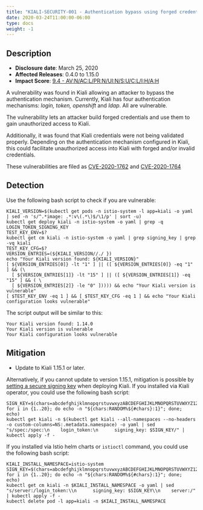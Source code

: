 ```yaml
---
title: "KIALI-SECURITY-001 - Authentication bypass using forged credentials"
date: 2020-03-24T11:00:00-06:00
type: docs
weight: -1
---
```


## Description

* **Disclosure date**: March 25, 2020
* **Affected Releases**: 0.4.0 to 1.15.0
* **Impact Score**: [9.4 - AV:N/AC:L/PR:N/UI:N/S:U/C:L/I:H/A:H](https://nvd.nist.gov/vuln-metrics/cvss/v3-calculator?vector=AV:N/AC:L/PR:N/UI:N/S:U/C:L/I:H/A:H&version=3.1)

A vulnerability was found in Kiali allowing an attacker to bypass the
authentication mechanism. Currently, Kiali has four authentication mechanisms:
_login, token, openshift_ and _ldap_. All are vulnerable.

The vulnerability lets an attacker build forged credentials and use them to
gain unauthorized access to Kiali.

Additionally, it was found that Kiali credentials were not being validated
properly. Depending on the authentication mechanism configured in Kiali, this
could facilitate unauthorized access into Kiali with forged and/or invalid
credentials.

These vulnerabilities are filed as
[CVE-2020-1762](https://cve.mitre.org/cgi-bin/cvename.cgi?name=CVE-2020-1762)
and
[CVE-2020-1764](https://cve.mitre.org/cgi-bin/cvename.cgi?name=CVE-2020-1764)

## Detection

Use the following bash script to check if you are vulnerable:

```
KIALI_VERSION=$(kubectl get pods -n istio-system -l app=kiali -o yaml | sed -n 's/^.*image: .*:v\(.*\)$/\1/p' | sort -u)
kubectl get deploy kiali -n istio-system -o yaml | grep -q LOGIN_TOKEN_SIGNING_KEY
TEST_KEY_ENV=$?
kubectl get cm kiali -n istio-system -o yaml | grep signing_key | grep -vq kiali
TEST_KEY_CFG=$?
VERSION_ENTRIES=(${KIALI_VERSION//./ })
echo "Your Kiali version found: ${KIALI_VERSION}"
[ ${VERSION_ENTRIES[0]} -lt "1" ] || ([ ${VERSION_ENTRIES[0]} -eq "1" ] && (\
  [ ${VERSION_ENTRIES[1]} -lt "15" ] || ([ ${VERSION_ENTRIES[1]} -eq "15" ] && ( \
  [ ${VERSION_ENTRIES[2]} -le "0" ])))) && echo "Your Kiali version is vulnerable"
[ $TEST_KEY_ENV -eq 1 ] && [ $TEST_KEY_CFG -eq 1 ] && echo "Your Kiali configuration looks vulnerable"
```

The script output will be similar to this:

```
Your Kiali version found: 1.14.0
Your Kiali version is vulnerable
Your Kiali configuration looks vulnerable
```


## Mitigation

* Update to Kiali 1.15.1 or later.

Alternatively, if you cannot update to version 1.15.1, mitigation is possible by
[setting a secure signing key](https://github.com/kiali/kiali/blob/a660a80b2add1fd2fcfb5662c63824ca1dff95b9/operator/deploy/kiali/kiali_cr.yaml#L602-L608)
when deploying Kiali. If you installed via Kiali operator, you could use the following bash script:

```
SIGN_KEY=$(chars=abcdefghijklmnopqrstuvwxyzABCDEFGHIJKLMNOPQRSTUVWXYZ1234567890; for i in {1..20}; do echo -n "${chars:RANDOM%${#chars}:1}"; done; echo)
kubectl get kiali -n $(kubectl get kiali --all-namespaces --no-headers -o custom-columns=NS:.metadata.namespace) -o yaml | sed "s/spec:/spec:\n    login_token:\n      signing_key: $SIGN_KEY/" | kubectl apply -f -
```

If you installed via Istio helm charts or `istioctl` command, you could use the following bash script:

```
KIALI_INSTALL_NAMESPACE=istio-system
SIGN_KEY=$(chars=abcdefghijklmnopqrstuvwxyzABCDEFGHIJKLMNOPQRSTUVWXYZ1234567890; for i in {1..20}; do echo -n "${chars:RANDOM%${#chars}:1}"; done; echo)
kubectl get cm kiali -n $KIALI_INSTALL_NAMESPACE -o yaml | sed "s/server:/login_token:\\n      signing_key: $SIGN_KEY\\n    server:/" | kubectl apply -f -
kubectl delete pod -l app=kiali -n $KIALI_INSTALL_NAMESPACE
```

